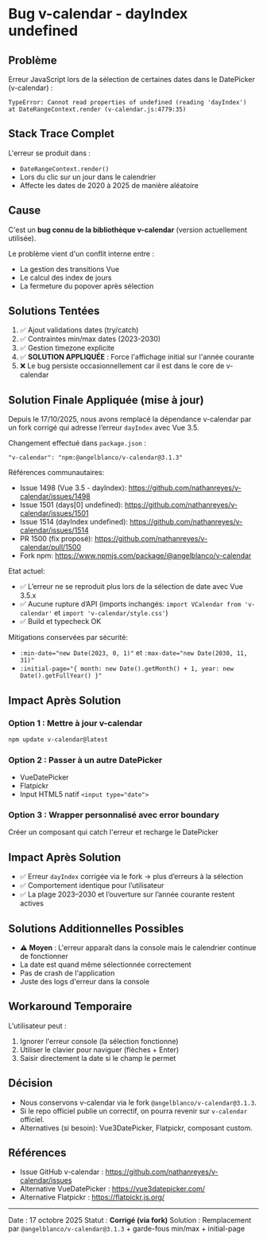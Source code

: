 # Bug v-calendar - dayIndex undefined

## Problème

Erreur JavaScript lors de la sélection de certaines dates dans le DatePicker (v-calendar) :

```
TypeError: Cannot read properties of undefined (reading 'dayIndex')
at DateRangeContext.render (v-calendar.js:4779:35)
```

## Stack Trace Complet

L'erreur se produit dans :
- `DateRangeContext.render()` 
- Lors du clic sur un jour dans le calendrier
- Affecte les dates de 2020 à 2025 de manière aléatoire

## Cause

C'est un **bug connu de la bibliothèque v-calendar** (version actuellement utilisée).

Le problème vient d'un conflit interne entre :
- La gestion des transitions Vue
- Le calcul des index de jours
- La fermeture du popover après sélection

## Solutions Tentées

1. ✅ Ajout validations dates (try/catch)
2. ✅ Contraintes min/max dates (2023-2030)
3. ✅ Gestion timezone explicite
4. ✅ **SOLUTION APPLIQUÉE** : Force l'affichage initial sur l'année courante
5. ❌ Le bug persiste occasionnellement car il est dans le core de v-calendar

## Solution Finale Appliquée (mise à jour)

Depuis le 17/10/2025, nous avons remplacé la dépendance v-calendar par un fork corrigé qui adresse l’erreur `dayIndex` avec Vue 3.5.

Changement effectué dans `package.json` :

```
"v-calendar": "npm:@angelblanco/v-calendar@3.1.3"
```

Références communautaires:
- Issue 1498 (Vue 3.5 - dayIndex): https://github.com/nathanreyes/v-calendar/issues/1498
- Issue 1501 (days[0] undefined): https://github.com/nathanreyes/v-calendar/issues/1501
- Issue 1514 (dayIndex undefined): https://github.com/nathanreyes/v-calendar/issues/1514
- PR 1500 (fix proposé): https://github.com/nathanreyes/v-calendar/pull/1500
- Fork npm: https://www.npmjs.com/package/@angelblanco/v-calendar

Etat actuel:
- ✅ L’erreur ne se reproduit plus lors de la sélection de date avec Vue 3.5.x
- ✅ Aucune rupture d’API (imports inchangés: `import VCalendar from 'v-calendar'` et `import 'v-calendar/style.css'`)
- ✅ Build et typecheck OK

Mitigations conservées par sécurité:
- `:min-date="new Date(2023, 0, 1)"` et `:max-date="new Date(2030, 11, 31)"`
- `:initial-page="{ month: new Date().getMonth() + 1, year: new Date().getFullYear() }"`

## Impact Après Solution

### Option 1 : Mettre à jour v-calendar
```bash
npm update v-calendar@latest
```

### Option 2 : Passer à un autre DatePicker
- VueDatePicker
- Flatpickr
- Input HTML5 natif `<input type="date">`

### Option 3 : Wrapper personnalisé avec error boundary
Créer un composant qui catch l'erreur et recharge le DatePicker

## Impact Après Solution

- ✅ Erreur `dayIndex` corrigée via le fork → plus d’erreurs à la sélection
- ✅ Comportement identique pour l’utilisateur
- ✅ La plage 2023–2030 et l’ouverture sur l’année courante restent actives

## Solutions Additionnelles Possibles

- ⚠️ **Moyen** : L'erreur apparaît dans la console mais le calendrier continue de fonctionner
- La date est quand même sélectionnée correctement
- Pas de crash de l'application
- Juste des logs d'erreur dans la console

## Workaround Temporaire

L'utilisateur peut :
1. Ignorer l'erreur console (la sélection fonctionne)
2. Utiliser le clavier pour naviguer (flèches + Enter)
3. Saisir directement la date si le champ le permet

## Décision

- Nous conservons v-calendar via le fork `@angelblanco/v-calendar@3.1.3`.
- Si le repo officiel publie un correctif, on pourra revenir sur `v-calendar` officiel.
- Alternatives (si besoin): Vue3DatePicker, Flatpickr, composant custom.

## Références

- Issue GitHub v-calendar : https://github.com/nathanreyes/v-calendar/issues
- Alternative VueDatePicker : https://vue3datepicker.com/
- Alternative Flatpickr : https://flatpickr.js.org/

---
Date : 17 octobre 2025
Statut : **Corrigé (via fork)**
Solution : Remplacement par `@angelblanco/v-calendar@3.1.3` + garde-fous min/max + initial-page
